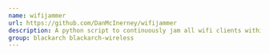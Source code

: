 ```yaml
---
name: wifijammer
url: https://github.com/DanMcInerney/wifijammer
description: A python script to continuously jam all wifi clients within range.
group: blackarch blackarch-wireless
---
```

